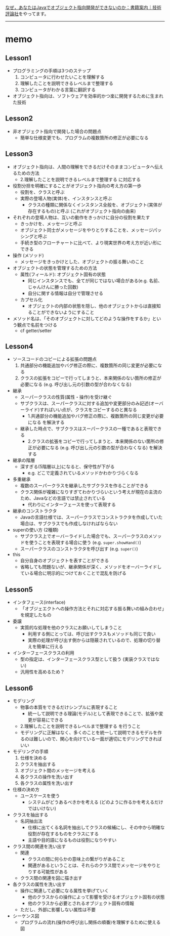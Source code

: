 [なぜ，あなたはJavaでオブジェクト指向開発ができないのか：書籍案内｜技術評論社](http://gihyo.jp/book/2005/4-7741-2222-X)をやってます。

---

# memo

## Lesson1
- プログラミングの手順は3つのステップ
  1. コンピュータに行わせたいことを理解する
  2. 理解したことを説明できるレベルまで整理する
  3. コンピュータがわかる言葉に翻訳する
- オブジェクト指向は、ソフトウェアを効率的かつ楽に開発するために生まれた技術

## Lesson2
- 非オブジェクト指向で開発した場合の問題点
  - 簡単な仕様変更でも、プログラムの複数箇所の修正が必要になる

## Lesson3
- オブジェクト指向は、人間の理解をできるだけそのままコンピュータへ伝えるための方法
  - 2.理解したことを説明できるレベルまで整理する に対応する
- 役割分担を明確にすることがオブジェクト指向の考え方の第一歩
  - 役割を、クラスと呼ぶ
  - 実際の登場人物(実体)を、インスタンスと呼ぶ  
    - クラスの種類に関係なくインスタンス全般を、オブジェクト(実体が存在するもの)と呼ぶ (これがオブジェクト指向の由来)
- それぞれの登場人物は、互いの動作をきっかけに自分の役割を果たす
  - きっかけを、メッセージと呼ぶ
  - オブジェクト同士がメッセージをやりとりすることを、メッセージパッシングと呼ぶ 
  - 手続き型のフローチャートに比べて、より現実世界の考え方が近い形にできる
- 操作 (メソッド)
  - メッセージをきっかけとした、オブジェクトの振る舞いのこと 
- オブジェクトの状態を管理するための方法
  - 属性(フィールド): オブジェクト固有の状態
    - 同じインスタンスでも、全てが同じではない場合がある(e.g. 名前、じゃんけんに勝った回数)
    - 自分に関する情報は自分で管理させる
  - カプセル化
    - オブジェクトの内部の状態を隠し、他のオブジェクトからは直接知ることができないようにすること
- メソッド名は、「そのオブジェクトに対してどのような操作をするか」という観点で名前をつける
  - cf getter/setter 
  
## Lesson4
- ソースコードのコピーによる拡張の問題点
  1. 共通部分の機能追加やバグ修正の際に、複数箇所の同じ変更が必要になる
  2. クラスの拡張をコピーで行ってしまうと、本来関係のない箇所の修正が必要になる (e.g. 呼び出し元の引数の型が合わなくなる)
- 継承
  - スーパークラスの性質(属性・操作)を受け継ぐ
  - サブクラスは、スーパークラスに対する追加や変更部分のみ記述(オーバーライド)すればいい点が、クラスをコピーするのと異なる
    - 1.共通部分の機能追加やバグ修正の際に、複数箇所の同じ変更が必要になる を解決する
  - 継承した時点で、サブクラスはスーパークラスの一種であると表現できる
    - 2.クラスの拡張をコピーで行ってしまうと、本来関係のない箇所の修正が必要になる (e.g. 呼び出し元の引数の型が合わなくなる) を解決する
- 継承の階層
  - 深すぎる(5階層以上)になると、保守性が下がる
    - e.g. どこで定義されているメソッドかわかりづらくなる
- 多重継承
  - 複数のスーパークラスを継承したサブクラスを作ることができる
  - クラス関係が複雑になりすぎてわかりづらいという考えが現在の主流のため、Javaなどの言語では禁止されている
    - 代わりにインターフェースを使って表現する
- 継承のコンストラクタ 
  - Javaの言語仕様では、スーパークラスでコンストラクタを作成していた場合は、サブクラスでも作成しなければならない
- superの使い方 (2種類)
  - サブクラス上でオーバーライドした場合でも、スーパークラスのメソッドを使うことを表現する場合に使う (e.g. `super.showHand()`)
  - スーパークラスのコンストラクタを呼び出す (e.g. `super()`)
- this
  - 自分自身のオブジェクトを表すことができる
  - 省略しても問題ないが、継承関係が深く、メソッドをオーバーライドしている場合に明示的につけておくことで混乱を防げる
  
## Lesson5
- インタフェース(interface)
  - 「オブジェエクトへの操作方法とそれに対応する振る舞いの組み合わせ」を規定したもの
- 委譲
  - 実質的な処理を他のクラスにお願いしてしまうこと
    - 利用する側にとっては、呼び出すクラスもメソッドも同じで良い
    - 実際の処理が呼び出す側からは隠蔽されているので、処理の切り替えを簡単に行える
- インターフェースクラスの利用
  - 型の指定は、インターフェースクラス型として扱う (実装クラスではない)
  - 汎用性を高めるため？
  
## Lesson6
- モデリング
  - 物事の本質をできるだけシンプルに表現すること 
    - 統一して説明できる理論(モデル)として表現できることで、拡張や変更が容易にできる
  - 2.理解したことを説明できるレベルまで整理する を行うこと
  - モデリングに正解はなく、多くのことを統一して説明できるモデルを作るのは難しいので、関心を向けている一面が適切にモデリングできればいい
- モデリングの手順
  1. 仕様を決める
  2. クラスを抽出する
  3. オブジェクト間のメッセージを考える
  4. 各クラスの操作を洗い出す
  5. 各クラスの属性を洗い出す
- 仕様の決め方
  - ユースケースを使う  
    - システムがどうあるべきかを考える (どのように作るかを考えるだけではいけない)
- クラスを抽出する
  - 名詞抽出法 
    - 仕様に出てくる名詞を抽出してクラスの候補にし、その中から明確な役割が存在するものをクラスにする
    - 主語や目的語になるものは役割になりやすい
- クラス間の関連を洗い出す
  - 関連
    - クラスの間に何らかの意味上の繋がりがあること
    - 関連があるということは、それらのクラス間でメッセージをやりとりする可能性がある
  - クラス間の関連を図に描き出す
- 各クラスの属性を洗い出す
  - 操作に関連して必要になる属性を挙げていく
    - 他のクラスからの操作によって影響を受けるオブジェクト固有の状態
    - 他のクラスから必要とされるオブジェクト固有の情報
  - ただし、外部に影響しない属性は不要
- シーケンス図 
  - プログラムの流れ(操作の呼び出し関係の順番)を理解するために使える図
